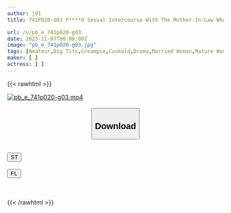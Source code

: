 ```yaml
---
author: j91
title: 741P020-G03 F****d Sexual Intercourse With The Mother-In-Law Who Came To Take Care Of Her Daughter… Her Mature Body Becomes Captivated By Her Son-In-Law’s Cock And Climaxes Over And Over Again!

url: /v/pb_e_741p020-g03
date: 2023-11-07T00:00:00Z
image: "pb_e_741p020-g03.jpg"
tags: [Amateur,Big Tits,Creampie,Cuckold,Drama,Married Woman,Mature Woman,Stepmother ]
maker: [ ]
actress: [ ]
---
```



{{< rawhtml >}}

<div class="video" data-videoid="kqxOx9g0V0cOkR1">
    <a href="javascript:;">
        <img src="https://my.j91.asia/v/pb_e_741p020-g03/pb_e_741p020-g03.jpg" width="WIDTH" height="HEIGHT" alt="pb_e_741p020-g03.mp4" loading="lazy">
    </a>
</div>

<script type="text/javascript" src="https://j91.asia/asset/on-demand-st.js"></script>

<br>
  <link rel="stylesheet" href="https://j91.asia/asset/bs5.css">
  
  <center>
  <button class="btn btn-primary" type="button" data-bs-toggle="collapse" data-bs-target=".multi-collapse" aria-expanded="false" aria-controls="multiCollapseExample1 multiCollapseExample2"><h2>Download</h2></button></center>
</p>
<div class="row">
  <div class="col">
    <div class="collapse multi-collapse" id="multiCollapseExample1">
      <div class="card card-body">
	      	      <br>
<div class="buttons">  
<a href="https://streamtape.to/v/kqxOx9g0V0cOkR1" target="_blank"><button class="btn-hover color-3"><i class="fa fa-download"></i> ST</button></a></div>
    </div>
  </div>
</div>
  <div class="col">
    <div class="collapse multi-collapse" id="multiCollapseExample2">
      <div class="card card-body">
	      <br>
<div class="buttons">
    <a href="https://filelions.online/f/rh56pd2xpygn" target="_blank"><button class="btn-hover color-9"><i class="fa fa-download"></i> FL</button></a></div>
<br><br>
      </div>
    </div>
  </div>
</div>

{{< /rawhtml >}}
